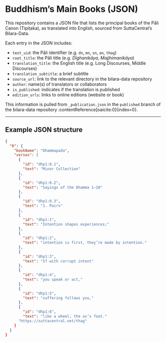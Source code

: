 # Buddhism’s Main Books (JSON)

This repository contains a JSON file that lists the principal books of the Pāli Canon (Tipiṭaka), as translated into English, sourced from SuttaCentral’s Bilara-Data.

Each entry in the JSON includes:

- `text_uid`: the Pāli identifier (e.g. `dn`, `mn`, `sn`, `an`, `thag`)
- `root_title`: the Pāli title (e.g. *Dīghanikāya*, *Majjhimanikāya*)
- `translation_title`: the English title (e.g. Long Discourses, Middle Discourses)
- `translation_subtitle`: a brief subtitle
- `source_url`: link to the relevant directory in the bilara-data repository
- `author`: name(s) of translators or collaborators
- `is_published`: indicates if the translation is published
- `edition_urls`: links to online editions (website or book)

This information is pulled from `_publication.json` in the `published` branch of the bilara-data repository :contentReference[oaicite:0]{index=0}.

---

## Example JSON structure

```json
{
  "0": {
    "bookName": "Dhammapada",
    "verses": [
      {
        "id": "dhp1:0.1",
        "text": "Minor Collection"
      },
      {
        "id": "dhp1:0.2",
        "text": "Sayings of the Dhamma 1–20"
      },
      {
        "id": "dhp1:0.3",
        "text": "1. Pairs"
      },
      {
        "id": "dhp1:1",
        "text": "Intention shapes experiences;"
      },
      {
        "id": "dhp1:2",
        "text": "intention is first, they’re made by intention."
      },
      {
        "id": "dhp1:3",
        "text": "If with corrupt intent"
      },
      {
        "id": "dhp1:4",
        "text": "you speak or act,"
      },
      {
        "id": "dhp1:5",
        "text": "suffering follows you,"
      },
      {
        "id": "dhp1:6",
        "text": "like a wheel, the ox’s foot."
      "https://suttacentral.net/thag"
    ]
  }
}
